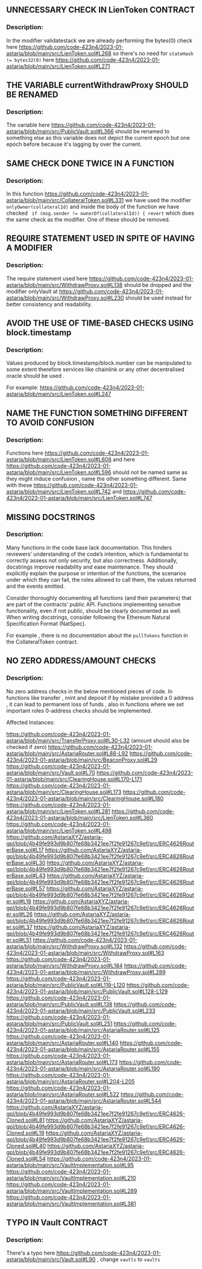 
## UNNECESSARY CHECK IN  LienToken CONTRACT

### Description:

In the modifier validatestack we are already performing the bytes(0) check here https://github.com/code-423n4/2023-01-astaria/blob/main/src/LienToken.sol#L268 so there's no need for `stateHash != bytes32(0)` here https://github.com/code-423n4/2023-01-astaria/blob/main/src/LienToken.sol#L271

## THE VARIABLE currentWithdrawProxy SHOULD BE RENAMED

### Description:

The variable here https://github.com/code-423n4/2023-01-astaria/blob/main/src/PublicVault.sol#L366 should be renamed to something else as this 
variable does not depict the current epoch but one epoch before because it's lagging by over the current.

## SAME CHECK DONE TWICE IN A FUNCTION

### Description:

In this function https://github.com/code-423n4/2023-01-astaria/blob/main/src/CollateralToken.sol#L331 we have used the modifier `onlyOwner(collateralId)` and inside the body of the function we have checked ` if (msg.sender != ownerOf(collateralId)) { revert` which does 
the same check as the modifier. One of these should be removed.


## REQUIRE STATEMENT USED IN SPITE OF HAVING A MODIFIER

### Description:

The require statement used here https://github.com/code-423n4/2023-01-astaria/blob/main/src/WithdrawProxy.sol#L138 should be dropped and 
the modifier onlyVault at https://github.com/code-423n4/2023-01-astaria/blob/main/src/WithdrawProxy.sol#L230 should be used instead for better 
consistency and readability.


## AVOID THE USE OF TIME-BASED CHECKS USING block.timestamp

### Description:

Values produced by block.timestamp/block.number can be manipulated to some extent therefore services like chainlink or any other decentralised 
oracle should be used . 

For example:
https://github.com/code-423n4/2023-01-astaria/blob/main/src/LienToken.sol#L247 

## NAME THE FUNCTION SOMETHING DIFFERENT TO AVOID CONFUSION

### Description:

Functions here https://github.com/code-423n4/2023-01-astaria/blob/main/src/LienToken.sol#L608 and here https://github.com/code-423n4/2023-01-astaria/blob/main/src/LienToken.sol#L596 should not be named same as they might induce confusion , name the other something different.
Same with these https://github.com/code-423n4/2023-01-astaria/blob/main/src/LienToken.sol#L742 and https://github.com/code-423n4/2023-01-astaria/blob/main/src/LienToken.sol#L747

## MISSING DOCSTRINGS

### Description:

Many functions in the code base lack documentation. This hinders reviewers’ understanding of the code’s intention,
which is fundamental to correctly assess not only security, but also correctness. Additionally, docstrings improve
readability and ease maintenance. They should explicitly explain the purpose or intention of the functions,
the scenarios under which they can fail, the roles allowed to call them, the values returned and the events emitted.

Consider thoroughly documenting all functions (and their parameters) that are part of the contracts’ public API.
Functions implementing sensitive functionality, even if not public, should be clearly documented as well.
When writing docstrings, consider following the Ethereum Natural Specification Format (NatSpec).

For example  , there is no documentation about the `pullTokens` function in the CollateralToken contract. 

##  NO ZERO ADDRESS/AMOUNT CHECKS

### Description:

No zero address checks in the below mentioned pieces of code. In functions like transfer , mint and deposit if by mistake provided a 0 address , it can lead to permanent loss of funds  , also in functions where we set important roles 0-address checks should be implemented.

Affected Instances:

https://github.com/code-423n4/2023-01-astaria/blob/main/src/TransferProxy.sol#L30-L32 (amount should also be checked if zero)
https://github.com/code-423n4/2023-01-astaria/blob/main/src/AstariaRouter.sol#L88-L92
https://github.com/code-423n4/2023-01-astaria/blob/main/src/BeaconProxy.sol#L29
https://github.com/code-423n4/2023-01-astaria/blob/main/src/Vault.sol#L70
https://github.com/code-423n4/2023-01-astaria/blob/main/src/ClearingHouse.sol#L170-L171
https://github.com/code-423n4/2023-01-astaria/blob/main/src/ClearingHouse.sol#L173
https://github.com/code-423n4/2023-01-astaria/blob/main/src/ClearingHouse.sol#L180
https://github.com/code-423n4/2023-01-astaria/blob/main/src/LienToken.sol#L281
https://github.com/code-423n4/2023-01-astaria/blob/main/src/LienToken.sol#L360
https://github.com/code-423n4/2023-01-astaria/blob/main/src/LienToken.sol#L498
https://github.com/AstariaXYZ/astaria-gpl/blob/4b49fe993d9b807fe68b3421ee7f2fe91267c9ef/src/ERC4626RouterBase.sol#L17
https://github.com/AstariaXYZ/astaria-gpl/blob/4b49fe993d9b807fe68b3421ee7f2fe91267c9ef/src/ERC4626RouterBase.sol#L30
https://github.com/AstariaXYZ/astaria-gpl/blob/4b49fe993d9b807fe68b3421ee7f2fe91267c9ef/src/ERC4626RouterBase.sol#L43
https://github.com/AstariaXYZ/astaria-gpl/blob/4b49fe993d9b807fe68b3421ee7f2fe91267c9ef/src/ERC4626RouterBase.sol#L57
https://github.com/AstariaXYZ/astaria-gpl/blob/4b49fe993d9b807fe68b3421ee7f2fe91267c9ef/src/ERC4626Router.sol#L18
https://github.com/AstariaXYZ/astaria-gpl/blob/4b49fe993d9b807fe68b3421ee7f2fe91267c9ef/src/ERC4626Router.sol#L26
https://github.com/AstariaXYZ/astaria-gpl/blob/4b49fe993d9b807fe68b3421ee7f2fe91267c9ef/src/ERC4626Router.sol#L37
https://github.com/AstariaXYZ/astaria-gpl/blob/4b49fe993d9b807fe68b3421ee7f2fe91267c9ef/src/ERC4626Router.sol#L51
https://github.com/code-423n4/2023-01-astaria/blob/main/src/WithdrawProxy.sol#L132
https://github.com/code-423n4/2023-01-astaria/blob/main/src/WithdrawProxy.sol#L163
https://github.com/code-423n4/2023-01-astaria/blob/main/src/WithdrawProxy.sol#L184
https://github.com/code-423n4/2023-01-astaria/blob/main/src/WithdrawProxy.sol#L289
https://github.com/code-423n4/2023-01-astaria/blob/main/src/PublicVault.sol#L119-L120
https://github.com/code-423n4/2023-01-astaria/blob/main/src/PublicVault.sol#L128-L129
https://github.com/code-423n4/2023-01-astaria/blob/main/src/PublicVault.sol#L138
https://github.com/code-423n4/2023-01-astaria/blob/main/src/PublicVault.sol#L233
https://github.com/code-423n4/2023-01-astaria/blob/main/src/PublicVault.sol#L251
https://github.com/code-423n4/2023-01-astaria/blob/main/src/AstariaRouter.sol#L125
https://github.com/code-423n4/2023-01-astaria/blob/main/src/AstariaRouter.sol#L140
https://github.com/code-423n4/2023-01-astaria/blob/main/src/AstariaRouter.sol#L155
https://github.com/code-423n4/2023-01-astaria/blob/main/src/AstariaRouter.sol#L173
https://github.com/code-423n4/2023-01-astaria/blob/main/src/AstariaRouter.sol#L190
https://github.com/code-423n4/2023-01-astaria/blob/main/src/AstariaRouter.sol#L204-L205
https://github.com/code-423n4/2023-01-astaria/blob/main/src/AstariaRouter.sol#L522
https://github.com/code-423n4/2023-01-astaria/blob/main/src/AstariaRouter.sol#L544
https://github.com/AstariaXYZ/astaria-gpl/blob/4b49fe993d9b807fe68b3421ee7f2fe91267c9ef/src/ERC4626-Cloned.sol#L81
https://github.com/AstariaXYZ/astaria-gpl/blob/4b49fe993d9b807fe68b3421ee7f2fe91267c9ef/src/ERC4626-Cloned.sol#L19
https://github.com/AstariaXYZ/astaria-gpl/blob/4b49fe993d9b807fe68b3421ee7f2fe91267c9ef/src/ERC4626-Cloned.sol#L40
https://github.com/AstariaXYZ/astaria-gpl/blob/4b49fe993d9b807fe68b3421ee7f2fe91267c9ef/src/ERC4626-Cloned.sol#L54
https://github.com/code-423n4/2023-01-astaria/blob/main/src/VaultImplementation.sol#L95
https://github.com/code-423n4/2023-01-astaria/blob/main/src/VaultImplementation.sol#L210
https://github.com/code-423n4/2023-01-astaria/blob/main/src/VaultImplementation.sol#L289
https://github.com/code-423n4/2023-01-astaria/blob/main/src/VaultImplementation.sol#L381


## TYPO IN  Vault CONTRACT

### Description:

There's a typo here  https://github.com/code-423n4/2023-01-astaria/blob/main/src/Vault.sol#L90 ,
change `vautls` to `vaults`



